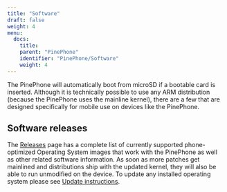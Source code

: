 ```yaml
---
title: "Software"
draft: false
weight: 4
menu:
  docs:
    title:
    parent: "PinePhone"
    identifier: "PinePhone/Software"
    weight: 4
---
```


The PinePhone will automatically boot from microSD if a bootable card is inserted. Although it is technically possible to use any ARM distribution (because the PinePhone uses the mainline kernel), there are a few that are designed specifically for mobile use on devices like the PinePhone.

## Software releases

The [Releases](/documentation/PinePhone/Software/Releases) page has a complete list of currently supported phone-optimized Operating System images that work with the PinePhone as well as other related software information. As soon as more patches get mainlined and distributions ship with the updated kernel, they will also be able to run unmodified on the device. To update any installed operating system please see [Update instructions](/documentation/PinePhone/Software/Updating_instructions).
